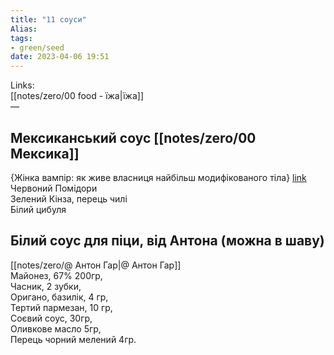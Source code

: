 ```yaml
---
title: "11 соуси"
Alias: 
tags:
- green/seed
date: 2023-04-06 19:51
---
```

Links:  
[[notes/zero/00 food - їжа|їжа]]  
—

## Мексиканський соус [[notes/zero/00 Мексика]]
{Жінка вампір: як живе власниця найбільш модифікованого тіла} [link](https://youtu.be/iUGoqBFzlcM?t=800)  
Червоний Помідори  
Зелений Кінза, перець чилі  
Білий цибуля

## Білий соус для піци, від Антона (можна в шаву) 
[[notes/zero/@ Антон Гар|@ Антон Гар]]  
Майонез, 67% 200гр,  
Часник, 2 зубки,  
Оригано, базилік, 4 гр,  
Тертий пармезан, 10 гр,  
Соєвий соус, 30гр,  
Оливкове масло 5гр,  
Перець чорний мелений 4гр.

